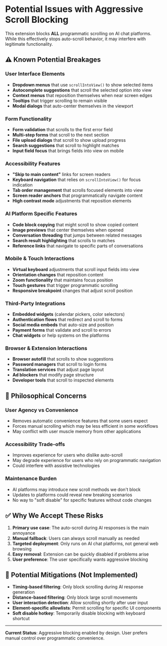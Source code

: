 # Potential Issues with Aggressive Scroll Blocking

This extension blocks **ALL** programmatic scrolling on AI chat platforms. While this effectively stops auto-scroll behavior, it may interfere with legitimate functionality.

## ⚠️ Known Potential Breakages

### User Interface Elements
- **Dropdown menus** that use `scrollIntoView()` to show selected items
- **Autocomplete suggestions** that scroll the selected option into view
- **Context menus** that reposition themselves when near screen edges
- **Tooltips** that trigger scrolling to remain visible
- **Modal dialogs** that auto-center themselves in the viewport

### Form Functionality  
- **Form validation** that scrolls to the first error field
- **Multi-step forms** that scroll to the next section
- **File upload dialogs** that scroll to show upload progress
- **Search suggestions** that scroll to highlight matches
- **Input field focus** that brings fields into view on mobile

### Accessibility Features
- **"Skip to main content"** links for screen readers
- **Keyboard navigation** that relies on `scrollIntoView()` for focus indication
- **Tab order management** that scrolls focused elements into view
- **Screen reader anchors** that programmatically navigate content
- **High contrast mode** adjustments that reposition elements

### AI Platform Specific Features
- **Code block copying** that might scroll to show copied content
- **Image previews** that center themselves when opened
- **Conversation threading** that jumps between related messages
- **Search result highlighting** that scrolls to matches
- **Reference links** that navigate to specific parts of conversations

### Mobile & Touch Interactions
- **Virtual keyboard** adjustments that scroll input fields into view
- **Orientation changes** that reposition content
- **Zoom functionality** that maintains focus position
- **Touch gestures** that trigger programmatic scrolling
- **Responsive breakpoint** changes that adjust scroll position

### Third-Party Integrations
- **Embedded widgets** (calendar pickers, color selectors)
- **Authentication flows** that redirect and scroll to forms
- **Social media embeds** that auto-size and position
- **Payment forms** that validate and scroll to errors
- **Chat widgets** or help systems on the platforms

### Browser & Extension Interactions
- **Browser autofill** that scrolls to show suggestions
- **Password managers** that scroll to login forms
- **Translation services** that adjust page layout
- **Ad blockers** that modify page structure
- **Developer tools** that scroll to inspected elements

## 🤔 Philosophical Concerns

### User Agency vs Convenience
- Removes automatic convenience features that some users expect
- Forces manual scrolling which may be less efficient in some workflows
- May conflict with user muscle memory from other applications

### Accessibility Trade-offs
- Improves experience for users who dislike auto-scroll
- May degrade experience for users who rely on programmatic navigation
- Could interfere with assistive technologies

### Maintenance Burden
- AI platforms may introduce new scroll methods we don't block
- Updates to platforms could reveal new breaking scenarios
- No way to "soft disable" for specific features without code changes

## ✅ Why We Accept These Risks

1. **Primary use case**: The auto-scroll during AI responses is the main annoyance
2. **Manual fallback**: Users can always scroll manually as needed
3. **Targeted deployment**: Only runs on AI chat platforms, not general web browsing
4. **Easy removal**: Extension can be quickly disabled if problems arise
5. **User preference**: The user specifically wants aggressive blocking

## 🔧 Potential Mitigations (Not Implemented)

- **Timing-based filtering**: Only block scrolling during AI response generation
- **Distance-based filtering**: Only block large scroll movements
- **User interaction detection**: Allow scrolling shortly after user input
- **Element-specific allowlists**: Permit scrolling for specific UI components
- **Soft disable hotkey**: Temporarily disable blocking with keyboard shortcut

---

**Current Status**: Aggressive blocking enabled by design. User prefers manual control over programmatic convenience.